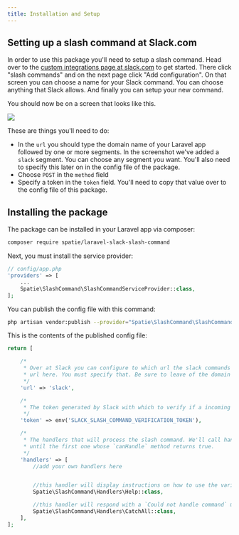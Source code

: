 ```yaml
---
title: Installation and Setup
---
```


## Setting up a slash command at Slack.com

In order to use this package you'll need to setup a slash command. Head over to the [custom integrations page
at slack.com](https://slack.com/apps/manage/custom-integrations) to get started. There click "slash commands" and on the next page click "Add configuration". On that screen you can choose a name for your Slack command. You can choose anything that Slack allows. And finally you can setup your new command.

You should now be on a screen that looks like this.

<img src="/images/slack/slack-integration-settings.jpg">

These are things you'll need to do:
- In the `url` you should type the domain name of your Laravel app followed by one or more segments. In the screenshot we've added a `slack` segment. You can choose any segment you want. You'll also need to specify this later on in the config file of the package. 
- Choose `POST` in the `method` field
- Specify a token in the `token` field. You'll need to copy that value over to the config file of this package.

## Installing the package

The package can be installed in your Laravel app via composer:

``` bash
composer require spatie/laravel-slack-slash-command
```

Next, you must install the service provider:

```php
// config/app.php
'providers' => [
    ...
    Spatie\SlashCommand\SlashCommandServiceProvider::class,
];
```

You can publish the config file with this command:
```bash
php artisan vendor:publish --provider="Spatie\SlashCommand\SlashCommandServiceProvider" --tag="config"
```

This is the contents of the published config file:

```php
return [

    /*
     * Over at Slack you can configure to which url the slack commands must be send.
     * url here. You must specify that. Be sure to leave of the domain name.
     */
    'url' => 'slack',

    /*
     * The token generated by Slack with which to verify if a incoming slash command request is valid.
     */
    'token' => env('SLACK_SLASH_COMMAND_VERIFICATION_TOKEN'),

    /*
     * The handlers that will process the slash command. We'll call handlers from top to bottom
     * until the first one whose `canHandle` method returns true.
     */
    'handlers' => [
        //add your own handlers here


        //this handler will display instructions on how to use the various commands.
        Spatie\SlashCommand\Handlers\Help::class,

        //this handler will respond with a `Could not handle command` message.
        Spatie\SlashCommand\Handlers\CatchAll::class,
    ],
];

```

